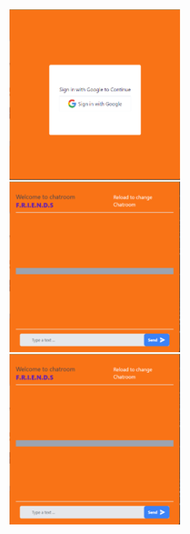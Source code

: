 <img src="./src/assets/socials-authpage.png" alt="alt text" width="300" height="300">
<img src="./src/assets/socials-chatroom.png" alt="alt text" width="300" height="300">
<img src="./src/assets/socials-chatroom.png" alt="alt text" width="300" height="300">
